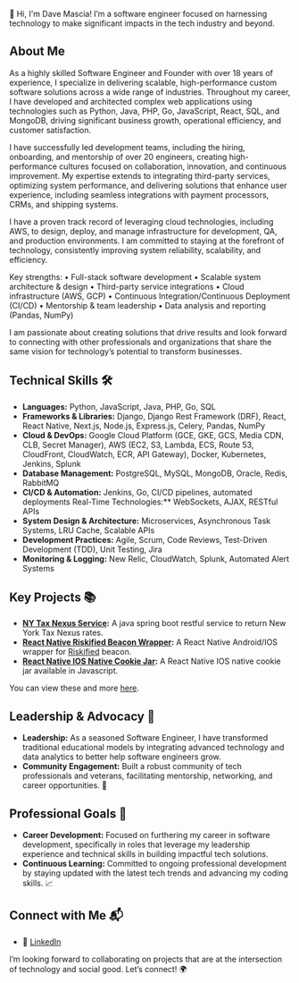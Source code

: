 👋 Hi, I'm Dave Mascia! I’m a software engineer focused on harnessing technology to make significant impacts in the tech industry and beyond.

## About Me
As a highly skilled Software Engineer and Founder with over 18 years of experience, I specialize in delivering scalable, high-performance custom software solutions across a wide range of industries. Throughout my career, I have developed and architected complex web applications using technologies such as Python, Java, PHP, Go, JavaScript, React, SQL, and MongoDB, driving significant business growth, operational efficiency, and customer satisfaction.

I have successfully led development teams, including the hiring, onboarding, and mentorship of over 20 engineers, creating high-performance cultures focused on collaboration, innovation, and continuous improvement. My expertise extends to integrating third-party services, optimizing system performance, and delivering solutions that enhance user experience, including seamless integrations with payment processors, CRMs, and shipping systems.

I have a proven track record of leveraging cloud technologies, including AWS, to design, deploy, and manage infrastructure for development, QA, and production environments. I am committed to staying at the forefront of technology, consistently improving system reliability, scalability, and efficiency.

Key strengths:
	•	Full-stack software development
	•	Scalable system architecture & design
	•	Third-party service integrations
	•	Cloud infrastructure (AWS, GCP)
	•	Continuous Integration/Continuous Deployment (CI/CD)
	•	Mentorship & team leadership
	•	Data analysis and reporting (Pandas, NumPy)

I am passionate about creating solutions that drive results and look forward to connecting with other professionals and organizations that share the same vision for technology’s potential to transform businesses.

## Technical Skills 🛠️
- **Languages:** Python, JavaScript, Java, PHP, Go, SQL
- **Frameworks & Libraries:**  Django, Django Rest Framework (DRF), React, React Native, Next.js, Node.js, Express.js, Celery, Pandas, NumPy
- **Cloud & DevOps:**  Google Cloud Platform (GCE, GKE, GCS, Media CDN, CLB, Secret Manager), AWS (EC2, S3, Lambda, ECS, Route 53, CloudFront, CloudWatch, ECR, API Gateway), Docker, Kubernetes, Jenkins, Splunk
- **Database Management:**  PostgreSQL, MySQL, MongoDB, Oracle, Redis, RabbitMQ
- **CI/CD & Automation:**  Jenkins, Go, CI/CD pipelines, automated deployments
Real-Time Technologies:**  WebSockets, AJAX, RESTful APIs
- **System Design & Architecture:**  Microservices, Asynchronous Task Systems, LRU Cache, Scalable APIs
- **Development Practices:**  Agile, Scrum, Code Reviews, Test-Driven Development (TDD), Unit Testing, Jira
- **Monitoring & Logging:** New Relic, CloudWatch, Splunk, Automated Alert Systems


## Key Projects 📚
- **[NY Tax Nexus Service](https://github.com/dmascia/NYTaxNexus):** A java spring boot restful service to return New York Tax Nexus rates.
- **[React Native Riskified Beacon Wrapper](https://github.com/dmascia/react-native-riskified-beacon):** A React Native Android/IOS wrapper for [Riskified](https://www.riskified.com/) beacon.
- **[React Native IOS Native Cookie Jar](https://github.com/dmascia/react-native-ios-cookies):** A React Native IOS native cookie jar available in Javascript.

You can view these and more [here](https://www.davidmascia.com/).

## Leadership & Advocacy 🌟
- **Leadership:** As a seasoned Software Engineer, I have transformed traditional educational models by integrating advanced technology and data analytics to better help software engineers grow.
- **Community Engagement:** Built a robust community of tech professionals and veterans, facilitating mentorship, networking, and career opportunities. 🤝


## Professional Goals 🚀
- **Career Development:** Focused on furthering my career in software development, specifically in roles that leverage my leadership experience and technical skills in building impactful tech solutions.
- **Continuous Learning:** Committed to ongoing professional development by staying updated with the latest tech trends and advancing my coding skills. 📈

## Connect with Me 📬
- 🔗 [LinkedIn](https://linkedin.com/in/davidmascia)

I’m looking forward to collaborating on projects that are at the intersection of technology and social good. Let’s connect! 🌍
